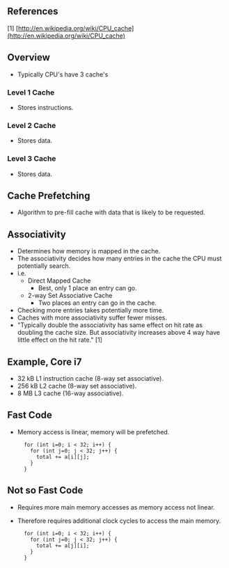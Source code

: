 <!--
Categories:
  - cpu
  - linux
Tags:
  - linux
  - performance
  - cpu
  - cpu cache
  - cache
-->

## References ##

[1]     [http://en.wikipedia.org/wiki/CPU_cache](http://en.wikipedia.org/wiki/CPU_cache)

## Overview

- Typically CPU's have 3 cache's

### Level 1 Cache ###

- Stores instructions.

### Level 2 Cache ###

- Stores data.

### Level 3 Cache ###

- Stores data.

## Cache Prefetching

- Algorithm to pre-fill cache with data that is likely to be requested.

## Associativity ##

- Determines how memory is mapped in the cache.
- The associativity decides how many entries in the cache the CPU must potentially search.
- i.e.
  - Direct Mapped Cache
    - Best, only 1 place an entry can go.
  - 2-way Set Associative Cache 
    - Two places an entry can go in the cache.
- Checking more entries takes potentially more time.
- Caches with more associativity suffer fewer misses.
 - "Typically double the associativity has same effect on hit rate as doubling the cache size. But associativity increases above 4 way have little effect on the hit rate." [1]

## Example, Core i7 ##

- 32 kB L1 instruction cache (8-way set associative).
- 256 kB L2 cache (8-way set associative).
- 8 MB L3 cache (16-way associative).

## Fast Code

- Memory access is linear, memory will be prefetched.

        for (int i=0; i < 32; i++) {
          for (int j=0; j < 32; j++) {
            total += a[i][j];
          }
        }

## Not so Fast Code ##

- Requires more main memory accesses as memory access not linear.
- Therefore requires additional clock cycles to access the main memory.

        for (int i=0; i < 32; i++) {
          for (int j=0; j < 32; j++) {
            total += a[j][i];
          }
        }